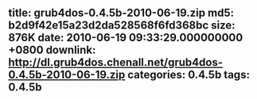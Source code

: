 title: grub4dos-0.4.5b-2010-06-19.zip
md5: b2d9f42e15a23d2da528568f6fd368bc
size: 876K
date: 2010-06-19 09:33:29.000000000 +0800
downlink: http://dl.grub4dos.chenall.net/grub4dos-0.4.5b-2010-06-19.zip
categories: 0.4.5b
tags: 0.4.5b
---

